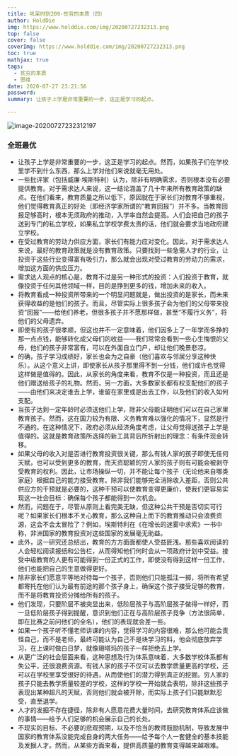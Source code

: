 ```yaml
---
title: 吼呆时刻209-贫穷的本质（四）
author: HoldDie
img: https://www.holddie.com/img/20200727232313.png
top: false
cover: false
coverImg: https://www.holddie.com/img/20200727232313.png
toc: true
mathjax: true
tags:
  - 贫穷的本质
  - 思维
date: 2020-07-27 23:21:56
password:
summary: 让孩子上学是非常重要的一步，这正是学习的起点。

---
```


![image-20200727232312197](https://www.holddie.com/img/20200727232313.png)

### 全班最优

- 让孩子上学是非常重要的一步，这正是学习的起点。然而，如果孩子们在学校里学不到什么东西，那么上学对他们来说就毫无用处。
- 一些批评家（包括威廉·埃斯特利）认为，除非有明确需求，否则根本没有必要提供教育。对于需求达人来说，这一结论涵盖了几十年来所有教育政策的缺点。在他们看来，教育质量之所以低下，原因就在于家长们对教育不够重视，他们觉得教育真正的好处（即经济学家所谓的“教育回报”）并不多。当教育回报足够高时，根本无须政府的推动，入学率自然会提高。人们会把自己的孩子送到专门的私立学校，如果私立学校学费太贵的话，他们就会要求当地政府建立学校。
- 在受过教育的劳动力供应方面，家长们有能力应对变化。因此，对于需求达人来说，最好的教育政策就是没有教育政策。只要找到一些急需人才的行业，让投资于这些行业变得富有吸引力，那么就会出现对受过教育的劳动力的需求，增加这方面的供应压力。
- 需求达人观点的核心是，教育不过是另一种形式的投资：人们投资于教育，就像投资于任何其他领域一样，目的是挣到更多的钱，增加未来的收入。
- 将教育看成一种投资所带来的一个明显问题就是，做出投资的是家长，而未来获得收益的是他们的孩子。而且，尽管实际上很多孩子会为他们的父母带来投资“回报”——给他们养老，但很多孩子并不愿那样做，甚至“不履行义务”，将他们的父母遗弃。
- 即使有的孩子很孝顺，但这也并不一定意味着，他们因多上了一年学而多挣的那一点点钱，能够转化成父母们的收益——我们常常会看到一些心生悔恨的父母，他们的孩子非常富有，可以在外面自立门户，却让他们晚景悲凉。
- 的确，孩子学习成绩好，家长也会为之自豪（他们喜欢与邻居分享这种快乐）。从这个意义上讲，即使家长从孩子那里得不到一分钱，他们或许也觉得这样做是值得的。因此，从家长的角度来看，教育不仅是一种投资，而且还是他们赠送给孩子的礼物。然而，另一方面，大多数家长都有权支配他们的孩子——由他们来决定谁去上学，谁留在家里或是出去工作，以及他们的收入如何支配。
- 当孩子达到一定年龄时必须送他们上学，除非父母能证明他们可以在自己家里教育孩子。然而，这在国力较为有限、义务教育难以强化的情况下，显然是行不通的。在这种情况下，政府必须从经济角度考虑，让父母觉得送孩子上学是值得的。这就是教育政策所选择的新工具背后所折射出的理念：有条件现金转移。
- 如果父母的收入对是否进行教育投资很关键，那么有钱人家的孩子即使无任何天赋，也可以受到更多的教育，而天资聪颖的穷人家的孩子则有可能会被剥夺受教育的权利。因此，让市场操纵一切，并不能让每个孩子（无论他来自哪类家庭）根据自己的能力接受教育。除非我们能够完全消除收入差距，否则公共供应方的干预就是必要的，这种干预可以使教育变得更廉价，使我们更容易实现这一社会目标：确保每个孩子都能得到一次机会。
- 然而，问题在于，尽管从原则上看完美无缺，但这种公共干预是否切实可行呢？如果家长们根本不关心教育，那么这种自上而下的教育推动只会浪费资源，这会不会太冒险了？例如，埃斯特利在《在增长的迷雾中求索》一书中称，非洲国家的教育投资对这些国家的发展毫无助益。
- 此外，这一研究还总结出，教育的方方面面都使人受益匪浅。那些喜欢阅读的人会轻松阅读报纸和公告栏，从而得知他们何时会从一项政府计划中受益。接受中级教育的人更有可能得到一份正式的工作，即使没有得到这样一份工作，他们也能把自己的生意做得更好。
- 除非家长们愿意平等地对待每一个孩子，否则他们只能孤注一掷，将所有希望都寄托在他们认为最有前途的那个孩子身上，确保这个孩子接受足够的教育，而不是将教育投资分摊给所有的孩子。
- 他们发现，只要阶层不被突显出来，低阶层孩子与高阶层孩子做得一样好，而一旦低阶层孩子得到提醒，意识到他们正在与高阶层孩子竞争（方法很简单，即在比赛之前问他们的全名），他们的表现就会差一些。
- 如果一个孩子听不懂老师讲课的内容，觉得学习的内容很难，那么他可能会责怪自己，而不是老师，最终可能认为自己不是块学习的料，他会彻底放弃学习，在上课时做白日梦，就像珊塔玛的孩子一样拒绝去上学。
- 从更广泛的社会层面来看，这种思想及行为体系意味着，大多数学校体系都有失公平，还很浪费资源。有钱人家的孩子不仅可以去教学质量更高的学校，还可以在学校里享受很好的待遇，从而使他们的潜力得到真正的挖掘。穷人家的孩子只能去教学质量较差的学校，这样的学校一开始就会表明，除非这些孩子表现出某种超凡的天赋，否则他们就会被开除，而实际上孩子们只能默默忍受，直至退学。
- 人才的发掘不存在捷径，除非有人愿意花费大量时间，去研究教育体系应该做的事情——给予人们足够的机会展示自己的长处。
- 不现实的目标、不必要的悲观预期，以及不恰当的教师鼓励机制，导致发展中国家的教育体系没能完成自身的两大任务——给予每个人一套健全的基本技能及发掘人才。然而，从某些方面来看，提供高质量的教育变得越来越艰难。